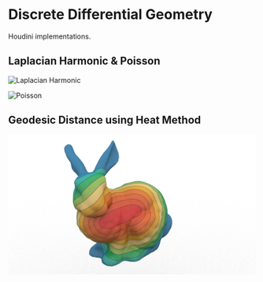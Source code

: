 # Discrete Differential Geometry

Houdini implementations.

## Laplacian Harmonic & Poisson

![Laplacian Harmonic](HW1/hw1_houdini/render/Laplacian_Armadillo.png)

![Poisson](HW1/hw1_houdini/render/Poisson_Bunny.png)

## Geodesic Distance using Heat Method 

![Geodesic](HW2/hw2houdini/render/geodesic_heat.png)
